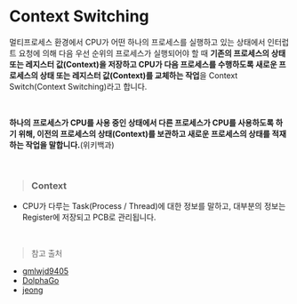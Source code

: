# Context Switching
멀티프로세스 환경에서 CPU가 어떤 하나의 프로세스를 실행하고 있는 상태에서 인터럽트 요청에 의해 다음 우선 순위의 프로세스가 실행되어야 할 때 **기존의 프로세스의 상태 또는 레지스터 값(Context)을 저장하고 CPU가 다음 프로세스를 수행하도록 새로운 프로세스의 상태 또는 레지스터 값(Context)를 교체하는 작업**을 Context Switch(Context Switching)라고 합니다.

<br>

**하나의 프로세스가 CPU를 사용 중인 상태에서 다른 프로세스가 CPU를 사용하도록 하기 위해, 이전의 프로세스의 상태(Context)를 보관하고 새로운 프로세스의 상태를 적재하는 작업을 말합니다.**(위키백과)

<br>

> ### Context
- CPU가 다루는 Task(Process / Thread)에 대한 정보를 말하고, 대부분의 정보는 Register에 저장되고 PCB로 관리됩니다.

<br>

> 참고 출처
- [gmlwjd9405](https://gmlwjd9405.github.io/2018/09/14/process-vs-thread.html)
- [DolphaGo](https://m.blog.naver.com/adamdoha/222019884898)
- [jeong](https://jeong-pro.tistory.com/93)